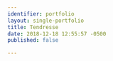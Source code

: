```yaml
---
identifier: portfolio
layout: single-portfolio
title: Tendresse
date: 2018-12-18 12:55:57 -0500
published: false

---
```

